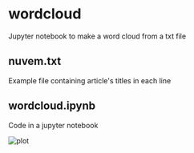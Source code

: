 # wordcloud
Jupyter notebook to make a word cloud from a txt file

## nuvem.txt
Example file containing article's titles in each line

## wordcloud.ipynb
Code in a jupyter notebook

![plot]([https://raw.githubusercontent.com/gioguarnieri/wordcloud/main/wordcloud_titles.png])
